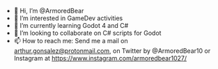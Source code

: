 - 👋 Hi, I’m @ArmoredBear
- 👀 I’m interested in GameDev activities
- 🌱 I’m currently learning Godot 4 and C#
- 💞️ I’m looking to collaborate on C# scripts for Godot
- 📫 How to reach me: Send me a mail on arthur.gonsalez@protonmail.com, on Twitter by @ArmoredBear10 or Instagram at https://www.instagram.com/armoredbear1027/

